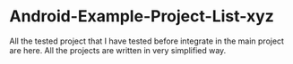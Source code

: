 # Android-Example-Project-List-xyz
All the tested project that I have tested before integrate in the main project are here.  All the projects are written in very simplified way.

